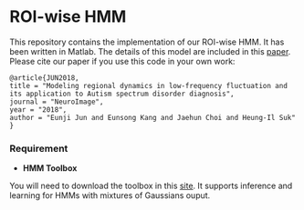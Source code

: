 # ROI-wise HMM

This repository contains the implementation of our ROI-wise HMM. It has been written in Matlab. The details of this model are included in this [paper](http://www.sciencedirect.com/science/article/pii/S1053811918308280). Please cite our paper if you use this code in your own work:

```
@article{JUN2018,
title = "Modeling regional dynamics in low-frequency fluctuation and its application to Autism spectrum disorder diagnosis",
journal = "NeuroImage",
year = "2018",
author = "Eunji Jun and Eunsong Kang and Jaehun Choi and Heung-Il Suk"
}
```



### Requirement

* **HMM Toolbox**

You will need to download the toolbox in this [site](https://www.cs.ubc.ca/~murphyk/Software/HMM/hmm.html). It supports inference and learning for HMMs with mixtures of Gaussians ouput.

